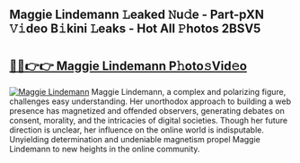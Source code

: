 ## Maggie Lindemann 𝙻eaked 𝙽u𝚍e - Part-pXN 𝚅𝚒deo B𝚒kini 𝙻eaks - Hot All 𝙿hotos 2BSV5

# <h2><a href="http://ld6ppx.urlbe.top/?page=Maggie+Lindemann">🔗🔗👉👉 Maggie Lindemann P𝚑oto𝚜Vid𝚎o</a></h2>

[![Maggie Lindemann](https://i.imgur.com/eBuTRDB.gif)](http://ld6ppx.urlbe.top/?page=Maggie+Lindemann)
Maggie Lindemann, a complex and polarizing figure, challenges easy understanding. Her unorthodox approach to building a web presence has magnetized and offended observers, generating debates on consent, morality, and the intricacies of digital societies. Though her future direction is unclear, her influence on the online world is indisputable. Unyielding determination and undeniable magnetism propel Maggie Lindemann to new heights in the online community.
